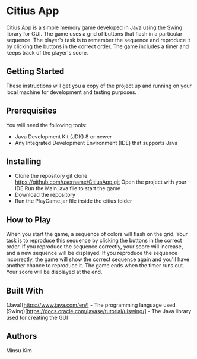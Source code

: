 # Citius App
Citius App is a simple memory game developed in Java using the Swing library for GUI. The game uses a grid of buttons that flash in a particular sequence. The player's task is to remember the sequence and reproduce it by clicking the buttons in the correct order. The game includes a timer and keeps track of the player's score.

## Getting Started
These instructions will get you a copy of the project up and running on your local machine for development and testing purposes.

## Prerequisites
You will need the following tools:

- Java Development Kit (JDK) 8 or newer
- Any Integrated Development Environment (IDE) that supports Java

## Installing
- Clone the repository
git clone https://github.com/username/CitiusApp.git
Open the project with your IDE
Run the Main.java file to start the game
- Download the repository
- Run the PlayGame.jar file inside the citius folder

## How to Play
When you start the game, a sequence of colors will flash on the grid.
Your task is to reproduce this sequence by clicking the buttons in the correct order.
If you reproduce the sequence correctly, your score will increase, and a new sequence will be displayed.
If you reproduce the sequence incorrectly, the game will show the correct sequence again and you'll have another chance to reproduce it.
The game ends when the timer runs out. Your score will be displayed at the end.

## Built With
(Java)[https://www.java.com/en/] - The programming language used
(Swing)[https://docs.oracle.com/javase/tutorial/uiswing/] - The Java library used for creating the GUI

## Authors
Minsu Kim

